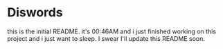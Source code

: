 # Diswords
this is the initial README.
it's 00:46AM and i just finished working on this project and i just want to sleep.
I swear I'll update this README soon.